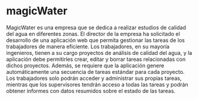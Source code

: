 # magicWater
MagicWater es una empresa que se dedica a realizar estudios de calidad del agua en diferentes zonas. El director de la empresa ha solicitado el desarrollo de una aplicación web que permita gestionar las tareas de los trabajadores de manera eficiente. Los trabajadores, en su mayoría ingenieros, tienen a su cargo proyectos de análisis de calidad del agua, y la aplicación debe permitirles crear, editar y borrar tareas relacionadas con dichos proyectos. Además, se requiere que la aplicación genere automáticamente una secuencia de tareas estándar para cada proyecto. Los trabajadores solo podrán acceder y administrar sus propias tareas, mientras que los supervisores tendrán acceso a todas las tareas y podrán obtener informes con datos resumidos sobre el estado de las tareas.
